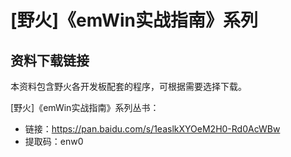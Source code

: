 [](index)

# [野火]《emWin实战指南》系列

## 资料下载链接
本资料包含野火各开发板配套的程序，可根据需要选择下载。


[野火]《emWin实战指南》系列丛书：

* 链接：https://pan.baidu.com/s/1easlkXYOeM2H0-Rd0AcWBw 
* 提取码：enw0 



